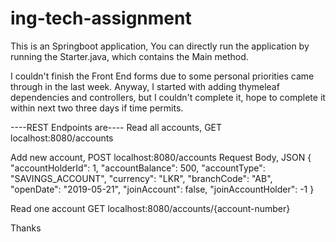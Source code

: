 # ing-tech-assignment
This is an Springboot application,
You can directly run the application by running the Starter.java, which contains the Main method.

I couldn't finish the Front End forms due to some personal priorities came through in the last week.
Anyway, I started with adding thymeleaf dependencies and controllers, but I couldn't complete it, hope to complete it within next two three days if time permits.

----REST Endpoints are----
Read all accounts,
GET localhost:8080/accounts

Add new account,
POST localhost:8080/accounts
Request Body, JSON
{
	"accountHolderId": 1,
  "accountBalance": 500,
  "accountType": "SAVINGS_ACCOUNT",
  "currency": "LKR",
  "branchCode": "AB",
  "openDate": "2019-05-21",
  "joinAccount": false,
  "joinAccountHolder": -1
}

Read one account
GET localhost:8080/accounts/{account-number}


Thanks

